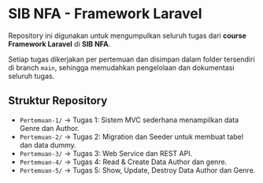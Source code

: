 # SIB NFA - Framework Laravel

Repository ini digunakan untuk mengumpulkan seluruh tugas dari **course Framework Laravel** di **SIB NFA**.  

Setiap tugas dikerjakan per pertemuan dan disimpan dalam folder tersendiri di branch `main`, sehingga memudahkan pengelolaan dan dokumentasi seluruh tugas.

## Struktur Repository

- `Pertemuan-1/` → Tugas 1: Sistem MVC sederhana menampilkan data Genre dan Author.
- `Pertemuan-2/` → Tugas 2: Migration dan Seeder untuk membuat tabel dan data dummy.
- `Pertemuan-3/` → Tugas 3: Web Service dan REST API.
- `Pertemuan-4/` → Tugas 4: Read & Create Data Author dan genre.
- `Pertemuan-5/` → Tugas 5: Show, Update, Destroy Data Author dan Genre.